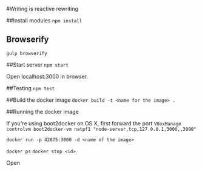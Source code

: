 #Writing is reactive rewriting

##Install modules
`npm install`

## Browserify
`gulp browserify`

##Start server
`npm start`

Open localhost:3000 in browser.

##Testing
`npm test`

##Build the docker image
`docker build -t <name for the image> .`

##Running the docker image

If you're using boot2docker on OS X, first forward the port
`VBoxManage controlvm boot2docker-vm natpf1 "node-server,tcp,127.0.0.1,3000,,3000"`

`docker run -p 42875:3000 -d <name of the image>`

`docker ps`
`docker stop <id>`


Open 
